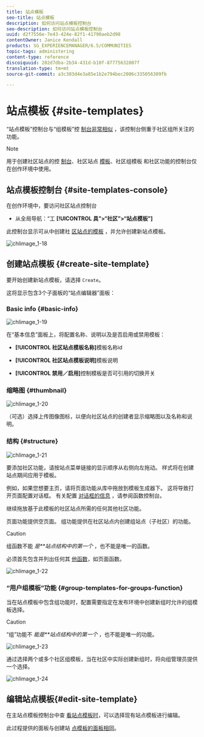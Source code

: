 ```yaml
---
title: 站点模板
seo-title: 站点模板
description: 如何访问站点模板控制台
seo-description: 如何访问站点模板控制台
uuid: d2f7556e-7e43-424e-82f1-41790aeb2d98
contentOwner: Janice Kendall
products: SG_EXPERIENCEMANAGER/6.5/COMMUNITIES
topic-tags: administering
content-type: reference
discoiquuid: 202d7dba-2b34-431d-b10f-87775632807f
translation-type: tm+mt
source-git-commit: a3c303d4e3a85e1b2e794bec2006c335056309fb

---
```



# 站点模板 {#site-templates}

“站点模板”控制台与“组模板”控 [制台非常相似](tools-groups.md) ，该控制台侧重于社区组所关注的功能。

>[!NOTE]
>
>用于创建社区站点的控 [制台](sites-console.md)、社区站点 [模板](sites.md)、社区组模板 [](tools-groups.md)[](functions.md) 和社区功能的控制台仅在创作环境中使用。

## 站点模板控制台 {#site-templates-console}

在创作环境中，要访问社区站点控制台

* 从全局导航：“工 **[!UICONTROL 具”>“社区”>“站点模板”]**

此控制台显示可从中创建社 [区站点的模板](sites-console.md) ，并允许创建新站点模板。

![chlimage_1-18](assets/chlimage_1-18.png)

## 创建站点模板 {#create-site-template}

要开始创建新站点模板，请选择 `Create`。

这将显示包含3个子面板的“站点编辑器”面板：

### Basic info {#basic-info}

![chlimage_1-19](assets/chlimage_1-19.png)

在“基本信息”面板上，将配置名称、说明以及是否启用或禁用模板：

* **[!UICONTROL 社区站点模板名称]**&#x200B;模板名称id

* **[!UICONTROL 社区站点模板说明]**&#x200B;模板说明

* **[!UICONTROL 禁用／启用]**&#x200B;控制模板是否可引用的切换开关

### 缩略图 {#thumbnail}

![chlimage_1-20](assets/chlimage_1-20.png)

（可选）选择上传图像图标，以便向社区站点的创建者显示缩略图以及名称和说明。

### 结构 {#structure}

![chlimage_1-21](assets/chlimage_1-21.png)

要添加社区功能，请按站点菜单链接的显示顺序从右侧向左拖动。 样式将在创建站点期间应用于模板。

例如，如果您想要主页，请将页面功能从库中拖放到模板生成器下。 这将导致打开页面配置对话框。 有关配置 [对话框的信息](functions.md) ，请参阅函数控制台。

继续拖放基于此模板的社区站点所需的任何其他社区功能。

页面功能提供空页面。 组功能提供在社区站点内创建组站点（子社区）的功能。

>[!CAUTION]
>
>组函数不能 *是**站点结构中的第一个* ，也不能是唯一的函数。
>
>必须首先包含并列出任何其 [他函数](functions.md#page-function)，如页面函数。

![chlimage_1-22](assets/chlimage_1-22.png)

### “用户组模板”功能 {#group-templates-for-groups-function}

当在站点模板中包含组功能时，配置需要指定在发布环境中创建新组时允许的组模板选择。

>[!CAUTION]
>
>“组”功能不 *能是**站点结构中的第一个* ，也不能是唯一的功能。

![chlimage_1-23](assets/chlimage_1-23.png)

通过选择两个或多个社区组模板，当在社区中实际创建新组时，将向组管理员提供一个选择。

![chlimage_1-24](assets/chlimage_1-24.png)

## 编辑站点模板{#edit-site-template}

在主站点模板控制台中查 [看站点模板时](#site-templates-console)，可以选择现有站点模板进行编辑。

此过程提供的面板与创建站 [点模板的面板相同](#create-site-template)。
